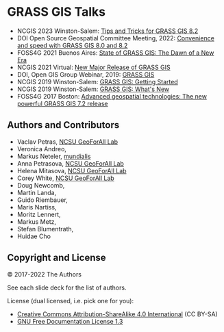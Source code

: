 # GRASS GIS Talks

* NCGIS 2023 Winston-Salem: [Tips and Tricks for GRASS GIS 8.2](https://wenzeslaus.github.io/grass-gis-talks/ncgis2023.html)
* DOI Open Source Geospatial Committee Meeting, 2022: [Convenience and speed with GRASS GIS 8.0 and 8.2](https://wenzeslaus.github.io/grass-gis-talks/doi2022.html)
* FOSS4G 2021 Buenos Aires: [State of GRASS GIS: The Dawn of a New Era](https://wenzeslaus.github.io/grass-gis-talks/foss4g2021.html)
* NCGIS 2021 Virtual: [New Major Release of GRASS GIS](https://wenzeslaus.github.io/grass-gis-talks/ncgis2021.html)
* DOI, Open GIS Group Webinar, 2019: [GRASS GIS](https://wenzeslaus.github.io/grass-gis-talks/doi2019_grass_gis.html)
* NCGIS 2019 Winston-Salem: [GRASS GIS: Getting Started](https://wenzeslaus.github.io/grass-gis-talks/ncgis2019_getting_started.html)
* NCGIS 2019 Winston-Salem: [GRASS GIS: What's New](https://wenzeslaus.github.io/grass-gis-talks/ncgis2019_whats_new.html)
* FOSS4G 2017 Boston: [Advanced geospatial technologies: The new powerful GRASS GIS 7.2 release](https://wenzeslaus.github.io/grass-gis-talks/foss4g2017.html)

## Authors and Contributors

* Vaclav Petras, [NCSU GeoForAll Lab](http://geospatial.ncsu.edu/geoforall)
* Veronica Andreo,
* Markus Neteler, [mundialis](http://mundialis.de/)
* Anna Petrasova, [NCSU GeoForAll Lab](http://geospatial.ncsu.edu/geoforall)
* Helena Mitasova, [NCSU GeoForAll Lab](http://geospatial.ncsu.edu/geoforall)
* Corey White, [NCSU GeoForAll Lab](http://geospatial.ncsu.edu/geoforall)
* Doug Newcomb,
* Martin Landa,
* Guido Riembauer,
* Maris Nartiss,
* Moritz Lennert,
* Markus Metz,
* Stefan Blumentrath,
* Huidae Cho

## Copyright and License

&copy; 2017-2022 The Authors

See each slide deck for the list of authors.

License (dual licensed, i.e. pick one for you):
* [Creative Commons Attribution-ShareAlike 4.0 International](https://creativecommons.org/licenses/by-sa/4.0/) (CC BY-SA)
* [GNU Free Documentation License 1.3](https://www.gnu.org/licenses/fdl-1.3.en.html)
